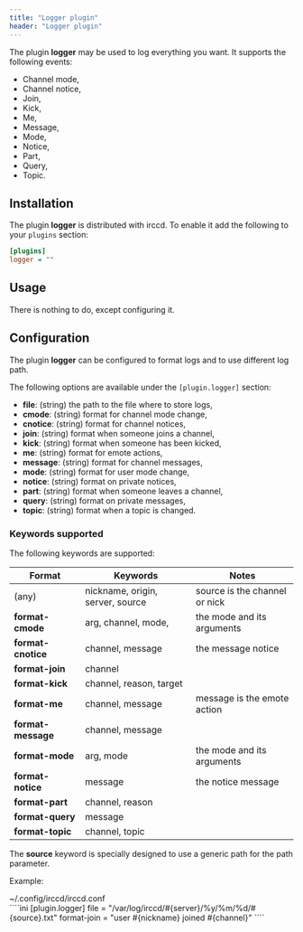 ```yaml
---
title: "Logger plugin"
header: "Logger plugin"
---
```


The plugin **logger** may be used to log everything you want. It supports the following events:

  - Channel mode,
  - Channel notice,
  - Join,
  - Kick,
  - Me,
  - Message,
  - Mode,
  - Notice,
  - Part,
  - Query,
  - Topic.

## Installation

The plugin **logger** is distributed with irccd. To enable it add the following to your `plugins` section:

````ini
[plugins]
logger = ""
````

## Usage

There is nothing to do, except configuring it.

## Configuration

The plugin **logger** can be configured to format logs and to use different log path.

The following options are available under the `[plugin.logger]` section:

  - **file**: (string) the path to the file where to store logs,
  - **cmode**: (string) format for channel mode change,
  - **cnotice**: (string) format for channel notices,
  - **join**: (string) format when someone joins a channel,
  - **kick**: (string) format when someone has been kicked,
  - **me**: (string) format for emote actions,
  - **message**: (string) format for channel messages,
  - **mode**: (string) format for user mode change,
  - **notice**: (string) format on private notices,
  - **part**: (string) format when someone leaves a channel,
  - **query**: (string) format on private messages,
  - **topic**: (string) format when a topic is changed.

### Keywords supported

The following keywords are supported:

| Format                  | Keywords                          | Notes                           |
|-------------------------|-----------------------------------|---------------------------------|
| (any)                   | nickname, origin, server, source  | source is the channel or nick   |
| **format-cmode**        | arg, channel, mode,               | the mode and its arguments      |
| **format-cnotice**      | channel, message                  | the message notice              |
| **format-join**         | channel                           |                                 |
| **format-kick**         | channel, reason, target           |                                 |
| **format-me**           | channel, message                  | message is the emote action     |
| **format-message**      | channel, message                  |                                 |
| **format-mode**         | arg, mode                         | the mode and its arguments      |
| **format-notice**       | message                           | the notice message              |
| **format-part**         | channel, reason                   |                                 |
| **format-query**        | message                           |                                 |
| **format-topic**        | channel, topic                    |                                 |

The **source** keyword is specially designed to use a generic path for the path parameter.

Example:

<div class="panel panel-info">
 <div class="panel-heading">~/.config/irccd/irccd.conf</div>
 <div class="panel-body">
````ini
[plugin.logger]
file = "/var/log/irccd/#{server}/%y/%m/%d/#{source}.txt"
format-join = "user #{nickname} joined #{channel}"
````
 </div>
</div>
